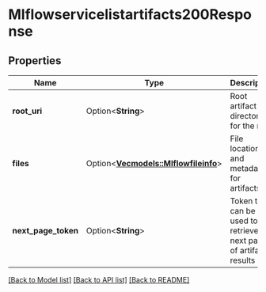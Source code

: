 # Mlflowservicelistartifacts200Response

## Properties

Name | Type | Description | Notes
------------ | ------------- | ------------- | -------------
**root_uri** | Option<**String**> | Root artifact directory for the run. | [optional]
**files** | Option<[**Vec<models::Mlflowfileinfo>**](Mlflowfileinfo.md)> | File location and metadata for artifacts. | [optional]
**next_page_token** | Option<**String**> | Token that can be used to retrieve the next page of artifact results | [optional]

[[Back to Model list]](../README.md#documentation-for-models) [[Back to API list]](../README.md#documentation-for-api-endpoints) [[Back to README]](../README.md)


